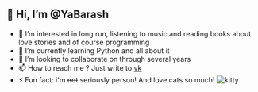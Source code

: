 ## 👋 Hi, I’m @YaBarash
- 👀 I’m interested in long run, listening to music and reading books about love stories and of course programming
- 🌱 I’m currently learning Python and all about it
- 💞️ I’m looking to collaborate on through several years
- 📫 How to reach me ? Just write to [vk](https://vk.com/ya_barash)
- ⚡ Fun fact: i'm ~~not~~ seriously person! And love cats so much!
![kitty](https://img5.lalafo.com/i/posters/original/12/bf/57/privet-kuplyu-koshku-obozhayu-etikh-35277513_image-1705632292.jpeg)

<!---
YaBarash/YaBarash is a ✨ special ✨ repository because its `README.md` (this file) appears on your GitHub profile.
You can click the Preview link to take a look at your changes.
--->
